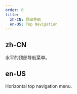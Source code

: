 ```yaml
---
order: 0
title:
  zh-CN: 顶部导航
  en-US: Top Navigation
---
```


## zh-CN

水平的顶部导航菜单。

## en-US

Horizontal top navigation menu.
